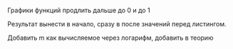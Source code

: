 Графики функций продлить дальше до 0 и до 1

Результат вынести в начало, сразу в после значений перед листингом.

Добавить m как вычисляемое через логарифм, добавить в теорию

